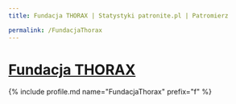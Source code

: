 ```yaml
---
title: Fundacja THORAX | Statystyki patronite.pl | Patromierz

permalink: /FundacjaThorax
---
```


# [Fundacja THORAX](https://patronite.pl/FundacjaThorax)

{% include profile.md name="FundacjaThorax" prefix="f" %}
